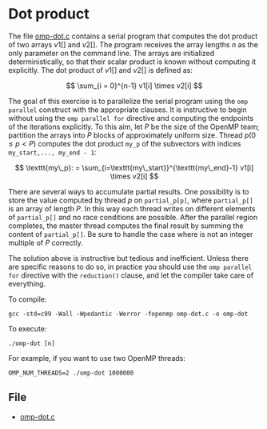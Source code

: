 # Dot product

The file [omp-dot.c](base/omp-dot.c) contains a serial program that computes the
dot product of two arrays $v1[]$ and $v2[]$. The program receives the array lengths $n$ as the only parameter on the command line.
The arrays are initialized deterministically, so that their scalar product is known without computing it explicitly.
The dot product of $v1[]$ and $v2[]$ is defined as:

$$ \sum_{i = 0}^{n-1} v1[i] \times v2[i] $$

The goal of this exercise is to parallelize the serial program using the `omp parallel` construct with the appropriate clauses.
It is instructive to begin without using the `omp parallel for` directive and computing the endpoints of the iterations
explicitly.
To this aim, let $P$ be the size of the OpenMP team; partition the arrays into $P$ blocks of approximately uniform size.
Thread $p(0 \leq p < P)$ computes the dot product `my_p` of the subvectors with indices `my_start,..., my_end - 1`:

$$ \texttt{my\_p}: = \sum_{i=\texttt{my\_start}}^{\texttt{my\_end}-1} v1[i] \times v2[i] $$

There are several ways to accumulate partial results. One possibility is to store the value computed by thread $p$ on
`partial_p[p]`, where `partial_p[]` is an array of length $P$.
In this way each thread writes on different elements of `partial_p[]` and no race conditions are possible.
After the parallel region completes, the master thread computes the final result by summing the content of `partial_p[]`.
Be sure to handle the case where is not an integer multiple of $P$ correctly.

The solution above is instructive but tedious and inefficient. Unless there are specific reasons to do so, in practice you should
use the `omp parallel for` directive with the `reduction()` clause, and let the compiler take care of everything.

To compile:

```shell
gcc -std=c99 -Wall -Wpedantic -Werror -fopenmp omp-dot.c -o omp-dot
```

To execute:

```shell
./omp-dot [n]
```

For example, if you want to use two OpenMP threads:

```shell
OMP_NUM_THREADS=2 ./omp-dot 1000000
```

## File

- [omp-dot.c](base/omp-dot.c)
